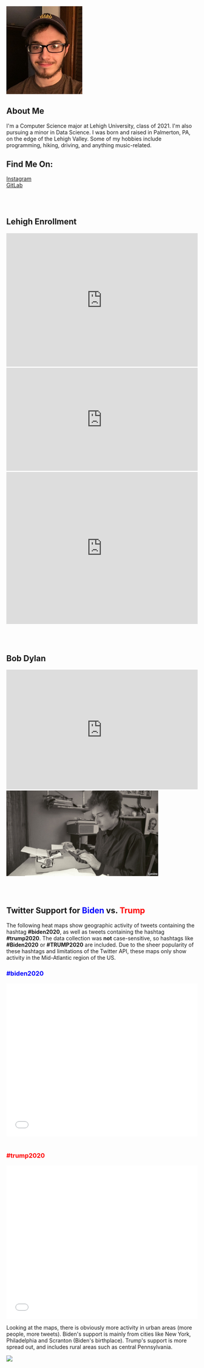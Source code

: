 <img src="profilepic.jpeg" alt="Cole" width="200"/>

## About Me

I'm a Computer Science major at Lehigh University, class of 2021. I'm also pursuing a minor in Data Science. I was born and raised in Palmerton, PA, on the edge of the Lehigh Valley. Some of my hobbies include programming, hiking, driving, and anything music-related.

## Find Me On:
<a href="https://www.instagram.com/colebuck12"> Instagram </a>
<br>
<a href="https://gitlab.com/crb321">  GitLab </a>

<div style="margin-top: 75px;">
  
<h2 id="lehighenrollment"> Lehigh Enrollment </h2>

<iframe title="Lehigh Undergraduate Enrollment Spring 2020" aria-label="chart" id="datawrapper-chart-SdEt4" src="https://datawrapper.dwcdn.net/SdEt4/3/" scrolling="no" frameborder="0" style="width: 0; min-width: 100% !important; border: none;" height="351"></iframe><script type="text/javascript">!function(){"use strict";window.addEventListener("message",(function(a){if(void 0!==a.data["datawrapper-height"])for(var e in a.data["datawrapper-height"]){var t=document.getElementById("datawrapper-chart-"+e)||document.querySelector("iframe[src*='"+e+"']");t&&(t.style.height=a.data["datawrapper-height"][e]+"px")}}))}();
</script>

<iframe title="Lehigh Undergraduate Enrollment Spring 2020" aria-label="Bar Chart" id="datawrapper-chart-zOOzP" src="https://datawrapper.dwcdn.net/zOOzP/1/" scrolling="no" frameborder="0" style="width: 0; min-width: 100% !important; border: none;" height="271"></iframe><script type="text/javascript">!function(){"use strict";window.addEventListener("message",(function(a){if(void 0!==a.data["datawrapper-height"])for(var e in a.data["datawrapper-height"]){var t=document.getElementById("datawrapper-chart-"+e)||document.querySelector("iframe[src*='"+e+"']");t&&(t.style.height=a.data["datawrapper-height"][e]+"px")}}))}();
</script>

<iframe title="Lehigh Undergraduate Enrollment 2011-2020" aria-label="Interactive line chart" id="datawrapper-chart-wlHCa" src="https://datawrapper.dwcdn.net/wlHCa/1/" scrolling="no" frameborder="0" style="width: 0; min-width: 100% !important; border: none;" height="400"></iframe><script type="text/javascript">!function(){"use strict";window.addEventListener("message",(function(a){if(void 0!==a.data["datawrapper-height"])for(var e in a.data["datawrapper-height"]){var t=document.getElementById("datawrapper-chart-"+e)||document.querySelector("iframe[src*='"+e+"']");t&&(t.style.height=a.data["datawrapper-height"][e]+"px")}}))}();
</script>

</div>

<div style="margin-top: 75px;">

<h2 id="bobdylan"> Bob Dylan </h2>

<iframe title="Bob Dylan's Songwriting Output by Decade" aria-label="chart" id="datawrapper-chart-s5t3l" src="https://datawrapper.dwcdn.net/s5t3l/1/" scrolling="no" frameborder="0" style="width: 0; min-width: 100% !important; border: none;" height="315"></iframe><script type="text/javascript">!function(){"use strict";window.addEventListener("message",(function(a){if(void 0!==a.data["datawrapper-height"])for(var e in a.data["datawrapper-height"]){var t=document.getElementById("datawrapper-chart-"+e)||document.querySelector("iframe[src*='"+e+"']");t&&(t.style.height=a.data["datawrapper-height"][e]+"px")}}))}();
</script>

<img src="bobdylan.jpg" alt="Bob Dylan" width="400"/>

</div>

<div style="margin-top: 75px;">
  
<h2 id="tweetVisualization"> Twitter Support for <span style="color: blue"> Biden </span> vs. <span style="color: red">Trump </span> </h2>

<p>
The following heat maps show geographic activity of tweets containing the hashtag <strong>#biden2020</strong>, as well as tweets containing the hashtag <strong>#trump2020</strong>. The data collection was <strong>not</strong> case-sensitive, so hashtags like <strong>#Biden2020</strong> or <strong>#TRUMP2020</strong> are included. Due to the sheer popularity of these hashtags and limitations of the Twitter API, these maps only show activity in the Mid-Atlantic region of the US. 
</p>

<h3>  <span style="color: blue">#biden2020</span> </h3>

<style>.embed-container {position: relative; padding-bottom: 80%; height: 0; max-width: 100%;} .embed-container iframe, .embed-container object, .embed-container iframe{position: absolute; top: 0; left: 0; width: 100%; height: 100%;} small{position: absolute; z-index: 40; bottom: 0; margin-bottom: -15px;}</style><div class="embed-container"><iframe width="500" height="400" frameborder="0" scrolling="no" marginheight="0" marginwidth="0" title="#biden2020 Tweets" src="//lu.maps.arcgis.com/apps/Embed/index.html?webmap=3f9d33ca988e40e6a1e26865b45702f8&extent=-80.9353,38.364,-69.4436,42.6468&zoom=true&previewImage=false&scale=true&disable_scroll=true&theme=light"></iframe></div>

<h3 style="margin-top: 40px;"> <span style="color: red"> #trump2020 </span> </h3>

<style>.embed-container {position: relative; padding-bottom: 80%; height: 0; max-width: 100%;} .embed-container iframe, .embed-container object, .embed-container iframe{position: absolute; top: 0; left: 0; width: 100%; height: 100%;} small{position: absolute; z-index: 40; bottom: 0; margin-bottom: -15px;}</style><div class="embed-container"><iframe width="500" height="400" frameborder="0" scrolling="no" marginheight="0" marginwidth="0" title="#trump2020 Tweets" src="//lu.maps.arcgis.com/apps/Embed/index.html?webmap=d15d9c85da2e465baf5d38ed7d06abc6&extent=-80.9353,38.364,-69.4436,42.6468&zoom=true&previewImage=false&scale=true&disable_scroll=true&theme=light"></iframe></div>

<p>
Looking at the maps, there is obviously more activity in urban areas (more people, more tweets). Biden's support is mainly from cities like New York, Philadelphia and Scranton (Biden's birthplace). Trump's support is more spread out, and includes rural areas such as central Pennsylvania.
</p>  
  
</div>

<div class='tableauPlaceholder' id='viz1596143494728' style='position: relative'><noscript><a href='#'><img alt=' ' src='https:&#47;&#47;public.tableau.com&#47;static&#47;images&#47;Ro&#47;RollingStones500GreatestAlbumsofAllTime&#47;RollingStonesTop500Albums&#47;1_rss.png' style='border: none' /></a></noscript><object class='tableauViz'  style='display:none;'><param name='host_url' value='https%3A%2F%2Fpublic.tableau.com%2F' /> <param name='embed_code_version' value='3' /> <param name='site_root' value='' /><param name='name' value='RollingStones500GreatestAlbumsofAllTime&#47;RollingStonesTop500Albums' /><param name='tabs' value='no' /><param name='toolbar' value='yes' /><param name='static_image' value='https:&#47;&#47;public.tableau.com&#47;static&#47;images&#47;Ro&#47;RollingStones500GreatestAlbumsofAllTime&#47;RollingStonesTop500Albums&#47;1.png' /> <param name='animate_transition' value='yes' /><param name='display_static_image' value='yes' /><param name='display_spinner' value='yes' /><param name='display_overlay' value='yes' /><param name='display_count' value='yes' /><param name='language' value='en' /><param name='filter' value='publish=yes' /></object></div>                <script type='text/javascript'>                    var divElement = document.getElementById('viz1596143494728');                    var vizElement = divElement.getElementsByTagName('object')[0];                    if ( divElement.offsetWidth > 800 ) { vizElement.style.width='100%';vizElement.style.height=(divElement.offsetWidth*0.75)+'px';} else if ( divElement.offsetWidth > 500 ) { vizElement.style.width='100%';vizElement.style.height=(divElement.offsetWidth*0.75)+'px';} else { vizElement.style.width='100%';vizElement.style.height='1177px';}                     var scriptElement = document.createElement('script');                    scriptElement.src = 'https://public.tableau.com/javascripts/api/viz_v1.js';                    vizElement.parentNode.insertBefore(scriptElement, vizElement);                </script>
